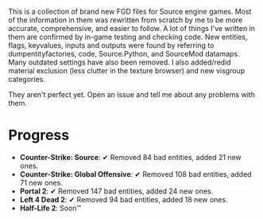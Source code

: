 This is a collection of brand new FGD files for Source engine games. Most of the information in them was rewritten from scratch by me to be more accurate, comprehensive, and easier to follow. A lot of things I've written in them are confirmed by in-game testing and checking code. New entities, flags, keyvalues, inputs and outputs were found by referring to dumpentityfactories, code, Source.Python, and SourceMod datamaps. Many outdated settings have also been removed. I also added/redid material exclusion (less clutter in the texture browser) and new visgroup categories.

They aren't perfect yet. Open an issue and tell me about any problems with them.

# Progress
* **Counter-Strike: Source**: ✔ Removed 84 bad entities, added 21 new ones.
* **Counter-Strike: Global Offensive**: ✔ Removed 108 bad entities, added 71 new ones.
* **Portal 2**: ✔ Removed 147 bad entities, added 24 new ones.
* **Left 4 Dead 2**: ✔ Removed 94 bad entities, added 18 new ones.
* **Half-Life 2**: Soon™
